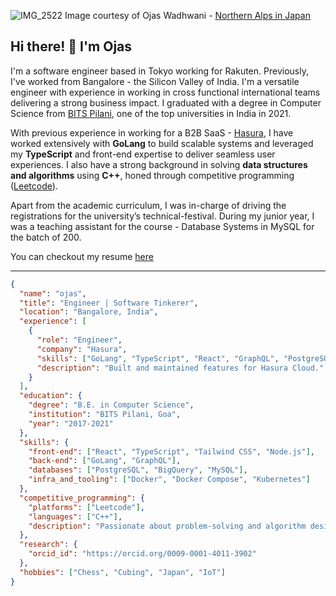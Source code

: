 ![IMG_2522](https://github.com/user-attachments/assets/671b7920-0271-416f-b11c-b879f4901e96)
Image courtesy of Ojas Wadhwani - [Northern Alps in Japan](https://www.alpen-route.com/en/)

## Hi there! 👋 I'm Ojas  

I'm a software engineer based in Tokyo working for Rakuten. Previously, I've worked from Bangalore - the Silicon Valley of India. I'm a versatile engineer with experience in working in cross functional international teams delivering a strong business impact. I graduated with a degree in Computer Science from [BITS Pilani](https://www.bits-pilani.ac.in/goa/), one of the top universities in India in 2021.

With previous experience in working for a B2B SaaS - [Hasura](https://hasura.io/), I have worked extensively with **GoLang** to build scalable systems and leveraged my **TypeScript** and front-end expertise to deliver seamless user experiences. I also have a strong background in solving **data structures and algorithms** using **C++**, honed through competitive programming ([Leetcode](https://leetcode.com/u/onyx_098/)).

Apart from the academic curriculum, I was in-charge of driving the registrations for the university’s technical-festival. During my junior year, I was a teaching assistant for the course - Database Systems in MySQL for the batch of 200. 

You can checkout my resume [here](https://drive.google.com/drive/folders/1HC5sH3QvFhsGejtiSytd7lPcXVC44viR)

---

```json
{
  "name": "ojas",
  "title": "Engineer | Software Tinkerer",
  "location": "Bangalore, India",
  "experience": [
    {
      "role": "Engineer",
      "company": "Hasura",
      "skills": ["GoLang", "TypeScript", "React", "GraphQL", "PostgreSQL"],
      "description": "Built and maintained features for Hasura Cloud."
    }
  ],
  "education": {
    "degree": "B.E. in Computer Science",
    "institution": "BITS Pilani, Goa",
    "year": "2017-2021"
  },
  "skills": {
    "front-end": ["React", "TypeScript", "Tailwind CSS", "Node.js"],
    "back-end": ["GoLang", "GraphQL"],
    "databases": ["PostgreSQL", "BigQuery", "MySQL"],
    "infra_and_tooling": ["Docker", "Docker Compose", "Kubernetes"]
  },
  "competitive_programming": {
    "platforms": ["Leetcode"],
    "languages": ["C++"],
    "description": "Passionate about problem-solving and algorithm design through competitive programming."
  },
  "research": {
    "orcid_id": "https://orcid.org/0009-0001-4011-3902"
  },
  "hobbies": ["Chess", "Cubing", "Japan", "IoT"]
}

